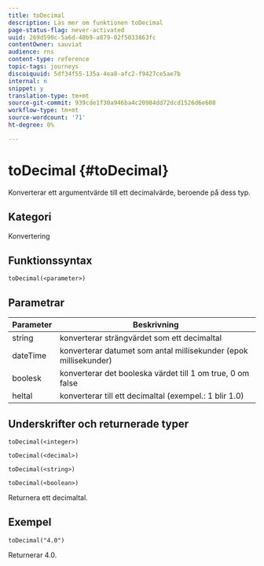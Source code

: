 ```yaml
---
title: toDecimal
description: Läs mer om funktionen toDecimal
page-status-flag: never-activated
uuid: 269d590c-5a6d-40b9-a879-02f5033863fc
contentOwner: sauviat
audience: rns
content-type: reference
topic-tags: journeys
discoiquuid: 5df34f55-135a-4ea8-afc2-f9427ce5ae7b
internal: n
snippet: y
translation-type: tm+mt
source-git-commit: 939cde1f30a946ba4c20984dd72dcd1526d6e608
workflow-type: tm+mt
source-wordcount: '71'
ht-degree: 0%

---
```



# toDecimal {#toDecimal}

Konverterar ett argumentvärde till ett decimalvärde, beroende på dess typ.

## Kategori

Konvertering

## Funktionssyntax

`toDecimal(<parameter>)`

## Parametrar

| Parameter | Beskrivning |
|--- |--- |
| string | konverterar strängvärdet som ett decimaltal |
| dateTime | konverterar datumet som antal millisekunder (epok millisekunder) |
| boolesk | konverterar det booleska värdet till 1 om true, 0 om false |
| heltal | konverterar till ett decimaltal (exempel.: 1 blir 1.0) |

## Underskrifter och returnerade typer

`toDecimal(<integer>)`

`toDecimal(<decimal>)`

`toDecimal(<string>)`

`toDecimal(<boolean>)`

Returnera ett decimaltal.

## Exempel

`toDecimal("4.0")`

Returnerar 4.0.
